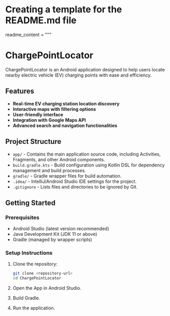 # Creating a template for the README.md file
readme_content = """
# ChargePointLocator

ChargePointLocator is an Android application designed to help users locate nearby electric vehicle (EV) charging points with ease and efficiency.

## Features

- **Real-time EV charging station location discovery**
- **Interactive maps with filtering options**
- **User-friendly interface**
- **Integration with Google Maps API**
- **Advanced search and navigation functionalities**

## Project Structure

- `app/` - Contains the main application source code, including Activities, Fragments, and other Android components.
- `build.gradle.kts` - Build configuration using Kotlin DSL for dependency management and build processes.
- `gradle/` - Gradle wrapper files for build automation.
- `.idea/` - IntelliJ/Android Studio IDE settings for the project.
- `.gitignore` - Lists files and directories to be ignored by Git.

## Getting Started

### Prerequisites

- Android Studio (latest version recommended)
- Java Development Kit (JDK 11 or above)
- Gradle (managed by wrapper scripts)

### Setup Instructions

1. Clone the repository:
   ```bash
   git clone <repository-url>
   cd ChargePointLocator

2. Open the App in Android Studio.

3. Build Gradle.

4. Run the application.